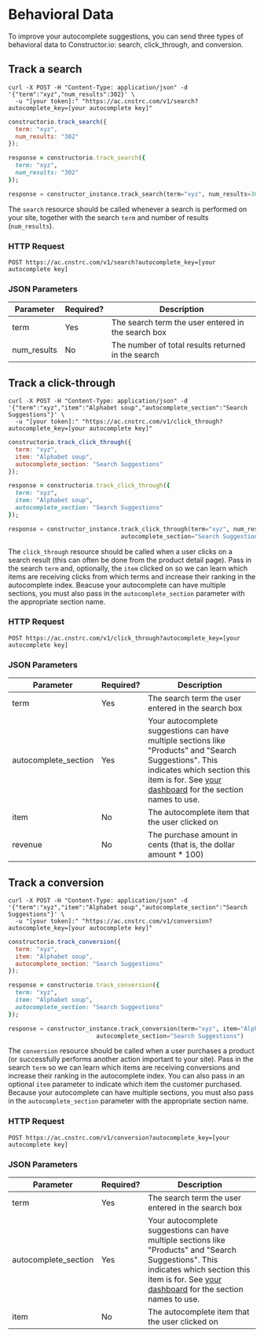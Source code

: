 # Behavioral Data

To improve your autocomplete suggestions, you can send three types of behavioral data to Constructor.io: search, click_through, and conversion.

## Track a search

```shell
curl -X POST -H "Content-Type: application/json" -d '{"term":"xyz","num_results":302}' \
  -u "[your token]:" "https://ac.cnstrc.com/v1/search?autocomplete_key=[your autocomplete key]"
```

```javascript
constructorio.track_search({
  term: "xyz",
  num_results: "302"
});
```

```ruby
response = constructorio.track_search({
  term: "xyz",
  num_results: "302"
});
```

```python
response = constructor_instance.track_search(term="xyz", num_results=302)
```

The `search` resource should be called whenever a search is performed on your site, together with the search `term` and number of results (`num_results`).

### HTTP Request

`POST https://ac.cnstrc.com/v1/search?autocomplete_key=[your autocomplete key]`

### JSON Parameters

Parameter | Required? | Description
--------- | ----------- | ----------
term | Yes | The search term the user entered in the search box
num_results | No | The number of total results returned in the search

## Track a click-through

```shell
curl -X POST -H "Content-Type: application/json" -d '{"term":"xyz","item":"Alphabet soup","autocomplete_section":"Search Suggestions"}' \
  -u "[your token]:" "https://ac.cnstrc.com/v1/click_through?autocomplete_key=[your autocomplete key]"
```

```javascript
constructorio.track_click_through({
  term: "xyz",
  item: "Alphabet soup",
  autocomplete_section: "Search Suggestions"
});
```

```ruby
response = constructorio.track_click_through({
  term: "xyz",
  item: "Alphabet soup",
  autocomplete_section: "Search Suggestions"
});
```

```python
response = constructor_instance.track_click_through(term="xyz", num_results=302, 
	   				            autocomplete_section="Search Suggestions")
```

The `click_through` resource should be called when a user clicks on a search result (this can often be done from the product detail page). Pass in the search `term` and, optionally, the `item` clicked on so we can learn which items are receiving clicks from which terms and increase their ranking in the autocomplete index. Beacuse your autocomplete can have multiple sections, you must also pass in the `autocomplete_section` parameter with the appropriate section name.

### HTTP Request

`POST https://ac.cnstrc.com/v1/click_through?autocomplete_key=[your autocomplete key]`

### JSON Parameters

Parameter | Required? | Description
--------- | ----------- | ----------
term | Yes | The search term the user entered in the search box
autocomplete_section | Yes | Your autocomplete suggestions can have multiple sections like "Products" and "Search Suggestions".  This indicates which section this item is for.  See [your dashboard](/dashboard) for the section names to use.
item | No | The autocomplete item that the user clicked on
revenue | No | The purchase amount in cents (that is, the dollar amount * 100)

## Track a conversion

```shell
curl -X POST -H "Content-Type: application/json" -d '{"term":"xyz","item":"Alphabet soup","autocomplete_section":"Search Suggestions"}' \
  -u "[your token]:" "https://ac.cnstrc.com/v1/conversion?autocomplete_key=[your autocomplete key]"
```

```javascript
constructorio.track_conversion({
  term: "xyz",
  item: "Alphabet soup",
  autocomplete_section: "Search Suggestions"
});
```

```ruby
response = constructorio.track_conversion({
  term: "xyz",
  item: "Alphabet soup",
  autocomplete_section: "Search Suggestions"
});
```

```python
response = constructor_instance.track_conversion(term="xyz", item="Alphabet Soup", 
	   					 autocomplete_section="Search Suggestions")
```

The `conversion` resource should be called when a user purchases a product (or successfully performs another action important to your site). Pass in the search `term` so we can learn which items are receiving conversions and increase their ranking in the autocomplete index. You can also pass in an optional `item` parameter to indicate which item the customer purchased. Because your autocomplete can have multiple sections, you must also pass in the `autocomplete_section` parameter with the appropriate section name.

### HTTP Request

`POST https://ac.cnstrc.com/v1/conversion?autocomplete_key=[your autocomplete key]`

### JSON Parameters

Parameter | Required? | Description
--------- | ----------- | ----------
term | Yes | The search term the user entered in the search box
autocomplete_section | Yes | Your autocomplete suggestions can have multiple sections like "Products" and "Search Suggestions".  This indicates which section this item is for.  See [your dashboard](/dashboard) for the section names to use.
item | No | The autocomplete item that the user clicked on

